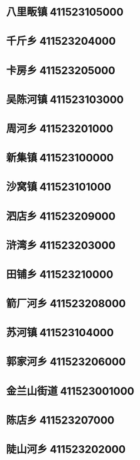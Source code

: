 # 八里畈镇 411523105000
# 千斤乡 411523204000
# 卡房乡 411523205000
# 吴陈河镇 411523103000
# 周河乡 411523201000
# 新集镇 411523100000
# 沙窝镇 411523101000
# 泗店乡 411523209000
# 浒湾乡 411523203000
# 田铺乡 411523210000
# 箭厂河乡 411523208000
# 苏河镇 411523104000
# 郭家河乡 411523206000
# 金兰山街道 411523001000
# 陈店乡 411523207000
# 陡山河乡 411523202000
